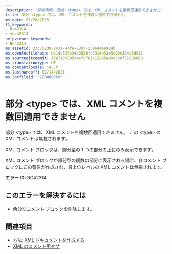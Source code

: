 ```yaml
---
description: '詳細情報: 部分 <type> では、XML コメントを複数回適用できません'
title: 部分 <type> では、XML コメントを複数回適用できません
ms.date: 07/20/2015
f1_keywords:
- bc42314
- vbc42314
helpviewer_keywords:
- BC42314
ms.assetid: 23c76238-843a-44fe-88b7-25e604ee924b
ms.openlocfilehash: be14c556e34e0826fc6314b53e5e83e384b3d911
ms.sourcegitcommit: 10e719780594efc781b15295e499c66f316068b8
ms.translationtype: HT
ms.contentlocale: ja-JP
ms.lasthandoff: 02/14/2021
ms.locfileid: "100468669"
---
```

# <a name="xml-comment-cannot-be-applied-more-than-once-on-a-partial-type"></a>部分 \<type> では、XML コメントを複数回適用できません

部分 \<type> では、XML コメントを複数回適用できません。 この \<type> の XML コメントは無視されます。  
  
 XML コメント ブロックは、部分型の 1 つの部分の上にのみ表示できます。  
  
 XML コメント ブロックが部分型の複数の部分に表示される場合、各コメント ブロックにこの警告が作成され、最上位レベルの XML コメントは無視されます。  
  
 **エラー ID:** BC42314  
  
## <a name="to-correct-this-error"></a>このエラーを解決するには  
  
- 余分なコメント ブロックを削除します。  
  
## <a name="see-also"></a>関連項目

- [方法: XML ドキュメントを作成する](../programming-guide/program-structure/how-to-create-xml-documentation.md)
- [XML のコメント用タグ](../language-reference/xmldoc/index.md)
